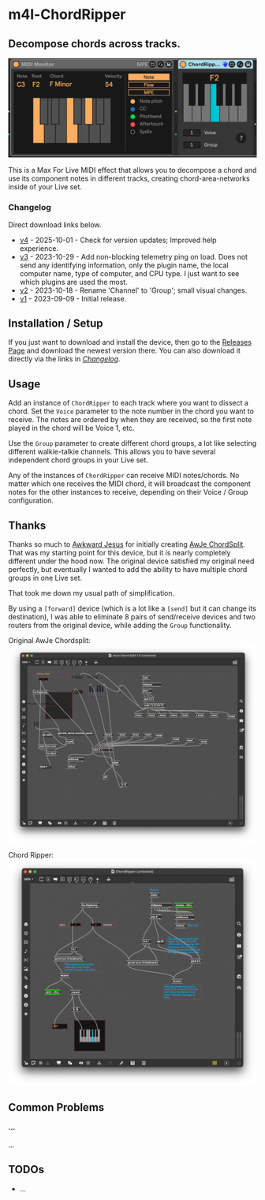 # m4l-ChordRipper
## Decompose chords across tracks.

![ChordRipper](images/ChordRipper.png)

This is a Max For Live MIDI effect that allows you to decompose a chord and use its component notes in different tracks, creating chord-area-networks inside of your Live set.

### Changelog

Direct download links below.
* [v4](https://github.com/zsteinkamp/m4l-ChordRipper/releases/download/v4/ChordRipper-v4.amxd) - 2025-10-01 - Check for version updates; Improved help experience.
* [v3](https://github.com/zsteinkamp/m4l-ChordRipper/releases/download/v3/ChordRipper-v3.amxd) - 2023-10-29 - Add non-blocking telemetry ping on load. Does not send any identifying information, only the plugin name, the local computer name, type of computer, and CPU type. I just want to see which plugins are used the most.
* [v2](https://github.com/zsteinkamp/m4l-ChordRipper/releases/download/v2/ChordRipper-v2.amxd) - 2023-10-18 - Rename 'Channel' to 'Group'; small visual changes.
* [v1](https://github.com/zsteinkamp/m4l-ChordRipper/raw/main/frozen/ChordRipper-v1.amxd) - 2023-09-09 - Initial release.

## Installation / Setup

If you just want to download and install the device, then go to the [Releases Page](https://github.com/zsteinkamp/m4l-ChordRipper/releases) and download the newest version there. You can also download it directly via the links in [*Changelog*](#changelog).

## Usage

Add an instance of `ChordRipper` to each track where you want to dissect a chord. Set the `Voice` parameter to the note number in the chord you want to receive. The notes are ordered by when they are received, so the first note played in the chord will be Voice 1, etc.

Use the `Group` parameter to create different chord groups, a lot like selecting different walkie-talkie channels. This allows you to have several independent chord groups in your Live set.

Any of the instances of `ChordRipper` can receive MIDI notes/chords. No matter which one receives the MIDI chord, it will broadcast the component notes for the other instances to receive, depending on their Voice / Group configuration.

## Thanks
Thanks so much to [Awkward
Jesus](https://maxforlive.com/profile/user/AwkwardJesus) for initially creating
[AwJe ChordSplit](https://maxforlive.com/library/device.php?id=6429#22317).
That was my starting point for this device, but it is nearly completely
different under the hood now. The original device satisfied my original need
perfectly, but eventually I wanted to add the ability to have multiple chord
groups in one Live set.

That took me down my usual path of simplification.

By using a `[forward]` device (which is a lot like a `[send]` but it can change its destination), I was able to eliminate 8 pairs of send/receive devices and two routers from the original device, while adding the `Group` functionality.

Original AwJe Chordsplit:
![Original Device](images/before.png)

Chord Ripper:
![This Device](images/after.png)


## Common Problems

#### ...
...


## TODOs
* ...

